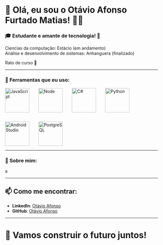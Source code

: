 # 👋 Olá, eu sou o **Otávio Afonso Furtado Matias**! 👨‍💻

### 🎓 Estudante e amante de tecnologia! 🫠  
Ciencias da computação: Estácio (em andamento)  
Análise e desenvolvimento de sistemas: Anhanguera (finalizado)  

Rato de curso 🐀

---

### 🔧 **Ferramentas que eu uso:**

<div style="display: flex; justify-content: flex-start; flex-wrap: wrap; gap: 30px;">
  <img src="https://cdn.jsdelivr.net/gh/devicons/devicon@latest/icons/javascript/javascript-original.svg" alt="JavaScript" width="80" height="80" />
  <img src="https://cdn.jsdelivr.net/gh/devicons/devicon@latest/icons/nodejs/nodejs-original-wordmark.svg" alt="Node" width="80" height="80" />
  <img src="https://cdn.jsdelivr.net/gh/devicons/devicon@latest/icons/csharp/csharp-original.svg" alt="C#" width="80" height="80" />
  <img src="https://cdn.jsdelivr.net/gh/devicons/devicon@latest/icons/python/python-original.svg" alt="Python" width="80" height="80" />
  <img src="https://cdn.jsdelivr.net/gh/devicons/devicon@latest/icons/androidstudio/androidstudio-original.svg" alt="Android Studio" width="80" height="80" />
  <img src="https://cdn.jsdelivr.net/gh/devicons/devicon@latest/icons/postgresql/postgresql-original.svg" alt="PostgreSQL" width="80" height="80" />
</div>

---

### 🌱 **Sobre mim:**

a

---

## 📫 **Como me encontrar:**

- **LinkedIn**: [Otávio Afonso](https://www.linkedin.com)
- **GitHub**: [Otávio Afonso](https://github.com/seu-usuario)

---

# 🚀 **Vamos construir o futuro juntos!**
